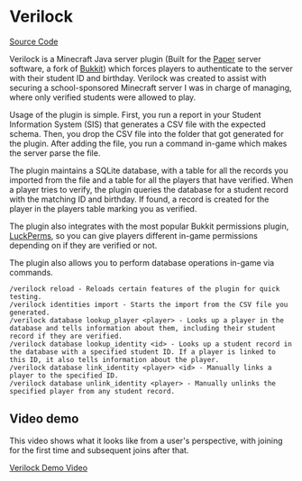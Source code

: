 # Verilock
[Source Code](https://github.com/larryr1/verilock)

Verilock is a Minecraft Java server plugin (Built for the [Paper](https://papermc.io) server software, a fork of [Bukkit](https://dev.bukkit.org)) which forces players to authenticate to the server with their student ID and birthday. Verilock was created to assist with securing a school-sponsored Minecraft server I was in charge of managing, where only verified students were allowed to play.

Usage of the plugin is simple. First, you run a report in your Student Information System (SIS) that generates a CSV file with the expected schema. Then, you drop the CSV file into the folder that got generated for the plugin. After adding the file, you run a command in-game which makes the server parse the file.

The plugin maintains a SQLite database, with a table for all the records you imported from the file and a table for all the players that have verified. When a player tries to verify, the plugin queries the database for a student record with the matching ID and birthday. If found, a record is created for the player in the players table marking you as verified.

The plugin also integrates with the most popular Bukkit permissions plugin, [LuckPerms](https://luckperms.net), so you can give players different in-game permissions depending on if they are verified or not.

The plugin also allows you to perform database operations in-game via commands.
```
/verilock reload - Reloads certain features of the plugin for quick testing.
/verilock identities import - Starts the import from the CSV file you generated.
/verilock database lookup_player <player> - Looks up a player in the database and tells information about them, including their student record if they are verified.
/verilock database lookup_identity <id> - Looks up a student record in the database with a specified student ID. If a player is linked to this ID, it also tells information about the player.
/verilock database link_identity <player> <id> - Manually links a player to the specified ID.
/verilock database unlink_identity <player> - Manually unlinks the specified player from any student record.
```
## Video demo
This video shows what it looks like from a user's perspective, with joining for the first time and subsequent joins after that.

[Verilock Demo Video](https://larryr1.github.io/projects/verilock/verilock_demo.mp4)
